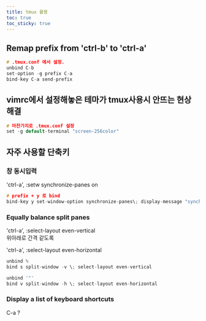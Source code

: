 ```yaml
---
title: tmux 활용
toc: true
toc_sticky: true
---
```

## Remap prefix from 'ctrl-b' to 'ctrl-a'  
```cpp
# .tmux.conf 에서 설정. 
unbind C-b
set-option -g prefix C-a
bind-key C-a send-prefix
```
## vimrc에서 설정해놓은 테마가 tmux사용시 안뜨는 현상 해결
```cpp
# 마찬가지로 .tmux.conf 설정
set -g default-terminal "screen-256color"
```


## 자주 사용할 단축키
### 창 동시입력  
'ctrl-a', :setw synchronize-panes on  

```cpp
# prefix + y 로 bind
bind-key y set-window-option synchronize-panes\; display-message "synchronize-panes is now #{?pane_synchronized,on,off}"
```


### Equally balance split panes  
'ctrl-a', :select-layout even-vertical  
위아래로 간격 같도록  

'ctrl-a', :select-layout even-horizontal  

```cpp
unbind %
bind s split-window -v \; select-layout even-vertical

unbind '"'
bind v split-window -h \; select-layout even-horizontal
```

### Display a list of keyboard shortcuts  
C-a ?  


